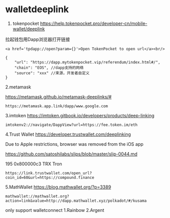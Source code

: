 # walletdeeplink

1. tokenpocket
https://help.tokenpocket.pro/developer-cn/mobile-wallet/deeplink

拉起钱包用Dapp浏览器打开链接
```
<a href='tpdapp://open?param={}'>Open TokenPocket to open url</a><br/>
```
```
{
	"url": "https://dapp.mytokenpocket.vip/referendum/index.html#/",
	"chain": "EOS", //dapp支持的网络
	"source": "xxx" //来源，开发者自定义
}
```

2.metamask

https://metamask.github.io/metamask-deeplinks/#

```
https://metamask.app.link/dapp/www.google.com
```

3.imtoken
https://imtoken.gitbook.io/developers/products/deep-linking

```
imtokenv2://navigate/DappView?url=https://fee.token.im/eth
```

4.Trust Wallet
https://developer.trustwallet.com/deeplinking

Due to Apple restrictions, browser was removed from the iOS app

https://github.com/satoshilabs/slips/blob/master/slip-0044.md

195	0x800000c3	TRX	Tron

```
https://link.trustwallet.com/open_url?coin_id=60&url=https://compound.finance
```

5.MathWallet
https://blog.mathwallet.org/?p=3389

```
mathwallet://mathwallet.org?action=link&value=http://dapp.mathwallet.xyz/polkadot/#/kusama
```




only support walletconnect 
1.Rainbow
2.Argent

